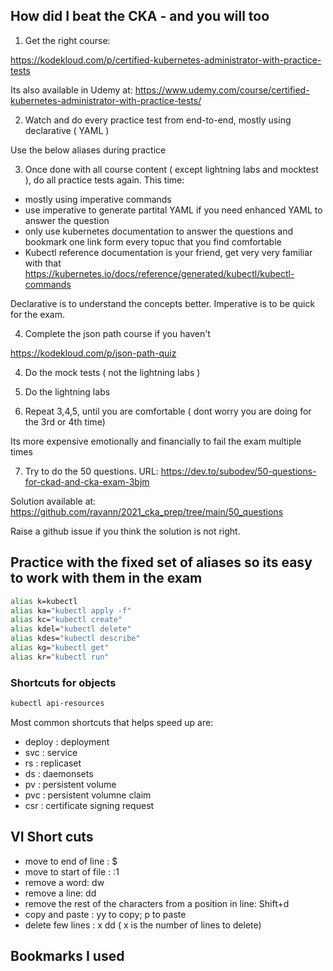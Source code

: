 ## How did I beat the CKA - and you will too

1. Get the right course: 

https://kodekloud.com/p/certified-kubernetes-administrator-with-practice-tests

Its also available in Udemy at:
https://www.udemy.com/course/certified-kubernetes-administrator-with-practice-tests/

2. Watch and do every practice test from end-to-end, mostly using declarative ( YAML )

Use the below aliases during practice

3. Once done with all course content ( except lightning labs and mocktest ), do all practice tests again.  This time: 

- mostly using imperative commands
- use imperative to generate partital YAML if you need enhanced YAML to answer the question
- only use kubernetes documentation to answer the questions and bookmark one link form every topuc that you find comfortable
- Kubectl reference documentation is your friend, get very very familiar with that
https://kubernetes.io/docs/reference/generated/kubectl/kubectl-commands

Declarative is to understand the concepts better.  Imperative is to be quick for the exam.

4. Complete the json path course if you haven't

https://kodekloud.com/p/json-path-quiz


4. Do the mock tests ( not the lightning labs )

5. Do the lightning labs

6. Repeat 3,4,5, until you are comfortable ( dont worry you are doing for the 3rd or 4th time)

Its more expensive emotionally and financially to fail the exam multiple times

7. Try to do the 50 questions.  URL: 
https://dev.to/subodev/50-questions-for-ckad-and-cka-exam-3bjm

Solution available at: 
https://github.com/ravann/2021_cka_prep/tree/main/50_questions

Raise a github issue if you think the solution is not right.


## Practice with the fixed set of aliases so its easy to work with them in the exam

```sh
alias k=kubectl
alias ka="kubectl apply -f"
alias kc="kubectl create"
alias kdel="kubectl delete"
alias kdes="kubectl describe"
alias kg="kubectl get"
alias kr="kubectl run"
```

### Shortcuts for objects

```sh
kubectl api-resources
```

Most common shortcuts that helps speed up are: 
- deploy : deployment
- svc : service
- rs : replicaset
- ds : daemonsets
- pv : persistent volume
- pvc : persistent volumne claim
- csr : certificate signing request


## VI Short cuts

- move to end of line : $
- move to start of file :  :1
- remove a word: dw
- remove a line: dd
- remove the rest of the characters from a position in line: Shift+d
- copy and paste : yy to copy; p to paste
- delete few lines : x dd ( x is the number of lines to delete)


## Bookmarks I used


